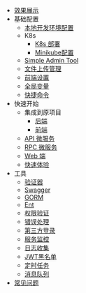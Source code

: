 * [效果展示](simple-admin/zh-cn/docs/screenshot.md)
* 基础配置
  * [本地开发环境配置](simple-admin/zh-cn/docs/env_setting.md)
  * K8s
    * [K8s 部署](simple-admin/zh-cn/docs/k8s-deploy.md)
    * [Minikube配置](simple-admin/zh-cn/docs/minikube.md)
  * [Simple Admin Tool](simple-admin/zh-cn/docs/simple-admin-tools.md)
  * [文件上传管理](/simple-admin/zh-cn/docs/file_manager.md)
  * [前端设置](/simple-admin/zh-cn/docs/web-setting.md)
  * [全局变量](/simple-admin/zh-cn/docs/global_vars.md)
  * [快捷命令](/simple-admin/zh-cn/docs/quickcmd.md)
* 快速开始
  * 集成到原项目
    * [后端](simple-admin/zh-cn/docs/quick_develop_example.md)
    * [前端](simple-admin/zh-cn/docs/web_develop_example.md)
  * [API 微服务](simple-admin/zh-cn/docs/api_example.md)
  * [RPC 微服务](simple-admin/zh-cn/docs/rpc_example.md)
  * [Web 端](simple-admin/zh-cn/docs/web_codegen.md)
  * [快速体验](simple-admin/zh-cn/docs/all_in_one.md)
* 工具
  * [验证器](/simple-admin/zh-cn/docs/validator.md)
  * [Swagger](simple-admin/zh-cn/docs/swagger.md)
  * [GORM](simple-admin/zh-cn/docs/gorm.md)
  * [Ent](simple-admin/zh-cn/docs/ent.md)
  * [权限验证](simple-admin/zh-cn/docs/authorization.md)
  * [错误处理](simple-admin/zh-cn/docs/error_handling.md)
  * [第三方登录](simple-admin/zh-cn/docs/oauth.md)
  * [服务监控](simple-admin/zh-cn/docs/prometheus.md)
  * [日志收集](simple-admin/zh-cn/docs/log-collection.md)
  * [JWT黑名单](simple-admin/zh-cn/docs/jwt_blacklist.md)
  * [定时任务](simple-admin/zh-cn/docs/cron.md)
  * [消息队列](simple-admin/zh-cn/docs/rocketmq.md)
* [常见问题](simple-admin/zh-cn/docs/FAQ.md) 
